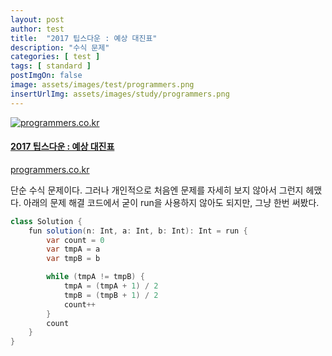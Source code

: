 ```yaml
---
layout: post
author: test
title:  "2017 팁스다운 : 예상 대진표"
description: "수식 문제"
categories: [ test ]
tags: [ standard ]
postImgOn: false
image: assets/images/test/programmers.png
insertUrlImg: assets/images/study/programmers.png
---
```


<div class="card h-100 my-u-padding"><div class="insertcover"><a target="_blank" class="text-dark" href="https://programmers.co.kr/learn/courses/30/lessons/12985"><div class=""><img class="inserturl" src="{{site.baseurl}}/{{ page.insertUrlImg}}" alt="programmers.co.kr"/></div><div class="insert-img-body"><h4 class="insert-img-title">2017 팁스다운 : 예상 대진표</h4><p class="insert-img-description">programmers.co.kr</p></div></a></div></div>

단순 수식 문제이다. 그러나 개인적으로 처음엔 문제를 자세히 보지 않아서 그런지 헤맸다.
아래의 문제 해결 코드에서 굳이 run을 사용하지 않아도 되지만, 그냥 한번 써봤다.

```java
class Solution {
    fun solution(n: Int, a: Int, b: Int): Int = run {
        var count = 0
        var tmpA = a
        var tmpB = b

        while (tmpA != tmpB) {
            tmpA = (tmpA + 1) / 2
            tmpB = (tmpB + 1) / 2
            count++
        }
        count
    }
}
```